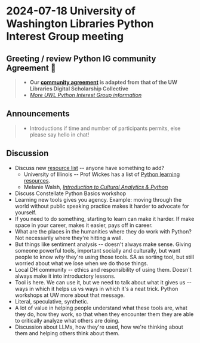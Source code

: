 # 2024-07-18 University of Washington Libraries Python Interest Group meeting
## Greeting / review Python IG community Agreement 🤝
> - **Our [community agreement](https://github.com/uwlib-python-ig/meetings/tree/main#community-agreement) is adapted from that of the UW Libraries Digital Scholarship Collective**  
> - *[More UWL Python Interest Group information](https://github.com/uwlib-python-ig/meetings#get-in-touch-with-the-pig)* 

## Announcements
> - Introductions if time and number of participants permits, else please say hello in chat!

## Discussion
- Discuss new [resource list](https://github.com/uwlib-python-ig/shared-01/blob/main/python-resources-062524.md) -- anyone have something to add?
    - University of Illinois -- Prof Wickes has a list of [Python learning resources](https://elizabethwickes.com/pythonresources/). 
    - Melanie Walsh, [*Introduction to Cultural Analytics & Python*](https://melaniewalsh.github.io/Intro-Cultural-Analytics/welcome.html)
- Discuss Constellate Python Basics workshop
- Learning new tools gives you agency. Example: moving through the world without public speaking practice makes it harder to advocate for yourself. 
- If you need to do something, starting to learn can make it harder. If make space in your career, makes it easier, pays off in career. 
- What are the places in the humanities where they do work with Python? Not necessarily where they're hitting a wall. 
- But things like sentiment analysis -- doesn't always make sense. Giving someone powerful tools, important socially and culturally, but want people to know *why* they're using those tools. SA as sorting tool, but still worried about what we lose when we do those things. 
- Local DH community -- ethics and responsibility of using them. Doesn't always make it into introductory lessons. 
- Tool is here. We can use it, but we need to talk about what it gives us -- ways in which it helps us vs ways in which it's a neat trick. Python workshops at UW more about that message. 
- Literal, speculative, synthetic. 
- A lot of value in helping people understand what these tools are, what they do, how they work, so that when they encounter them they are able to critically analyze what others are doing. 
- Discussion about LLMs, how they're used, how we're thinking about them and helping others think about them. 

